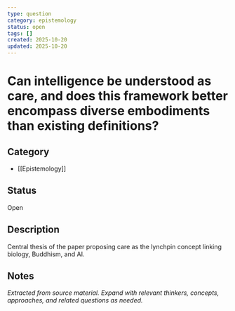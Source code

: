 ```yaml
---
type: question
category: epistemology
status: open
tags: []
created: 2025-10-20
updated: 2025-10-20
---
```


# Can intelligence be understood as care, and does this framework better encompass diverse embodiments than existing definitions?

## Category

- [[Epistemology]]

## Status

Open

## Description

Central thesis of the paper proposing care as the lynchpin concept linking biology, Buddhism, and AI.

## Notes

*Extracted from source material. Expand with relevant thinkers, concepts, approaches, and related questions as needed.*
